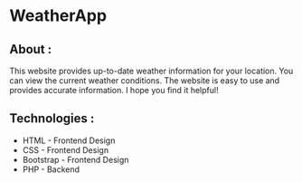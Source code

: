 # WeatherApp

## About : 
This website provides up-to-date weather information for your location. You can view the current weather conditions. The website is easy to use and provides accurate information. I hope you find it helpful!

## Technologies :
* HTML - Frontend Design
* CSS - Frontend Design
* Bootstrap - Frontend Design
* PHP - Backend

